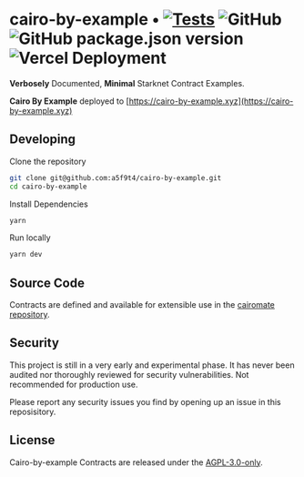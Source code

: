# cairo-by-example • [![Tests](https://github.com/a5f9t4/cairo-by-example/actions/workflows/tests.yml/badge.svg)](https://github.com/a5f9t4/cairo-by-example/actions/workflows/tests.yml) ![GitHub](https://img.shields.io/github/license/a5f9t4/cairo-by-example) ![GitHub package.json version](https://img.shields.io/github/package-json/v/a5f9t4/cairo-by-example) ![Vercel Deployment](https://img.shields.io/github/deployments/a5f9t4/cairo-by-example/production?label=vercel)

**Verbosely** Documented, **Minimal** Starknet Contract Examples.

**Cairo By Example** deployed to [https://cairo-by-example.xyz](https://cairo-by-example.xyz)

## Developing

Clone the repository

```bash
git clone git@github.com:a5f9t4/cairo-by-example.git
cd cairo-by-example
```

Install Dependencies

```bash
yarn
```

Run locally

```bash
yarn dev
```

## Source Code

Contracts are defined and available for extensible use in the [cairomate repository](https://github.com/a5f9t4/cairomate).

## Security

This project is still in a very early and experimental phase. It has never been audited nor thoroughly reviewed for security vulnerabilities. Not recommended for production use.

Please report any security issues you find by opening up an issue in this reposisitory.

## License

Cairo-by-example Contracts are released under the [AGPL-3.0-only](LICENSE).